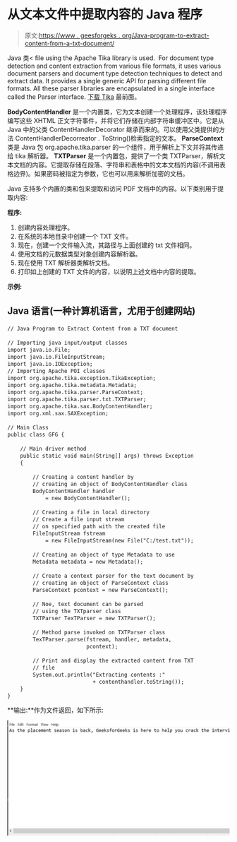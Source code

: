 # 从文本文件中提取内容的 Java 程序

> 原文:[https://www . geesforgeks . org/Java-program-to-extract-content-from-a-txt-document/](https://www.geeksforgeeks.org/java-program-to-extract-content-from-a-txt-document/)

Java 类< file using the Apache Tika library is used.  For document type detection and content extraction from various file formats, it uses various document parsers and document type detection techniques to detect and extract data. It provides a single generic API for parsing different file formats. All these parser libraries are encapsulated in a single interface called the Parser interface. [下载 Tika](https://tika.apache.org/download.html) 最前面。

**BodyContentHandler** 是一个内置类，它为文本创建一个处理程序，该处理程序编写这些 XHTML 正文字符事件，并将它们存储在内部字符串缓冲区中。它是从 Java 中的父类 ContentHandlerDecorator 继承而来的。可以使用父类提供的方法 ContentHandlerDecorreator . ToString()检索指定的文本。 **ParseContext** 类是 Java 包 org.apache.tika.parser 的一个组件，用于解析上下文并将其传递给 tika 解析器。 **TXTParser** 是一个内置包，提供了一个类 TXTParser，解析文本文档的内容。它提取存储在段落、字符串和表格中的文本文档的内容(不调用表格边界)。如果密码被指定为参数，它也可以用来解析加密的文档。

Java 支持多个内置的类和包来提取和访问 PDF 文档中的内容。以下类别用于提取内容:

**程序:**

1.  创建内容处理程序。
2.  在系统的本地目录中创建一个 TXT 文件。
3.  现在，创建一个文件输入流，其路径与上面创建的 txt 文件相同。
4.  使用文档的元数据类型对象创建内容解析器。
5.  现在使用 TXT 解析器类解析文档。
6.  打印如上创建的 TXT 文件的内容，以说明上述文档中内容的提取。

**示例:**

## Java 语言(一种计算机语言，尤用于创建网站)

```
// Java Program to Extract Content from a TXT document

// Importing java input/output classes
import java.io.File;
import java.io.FileInputStream;
import java.io.IOException;
// Importing Apache POI classes
import org.apache.tika.exception.TikaException;
import org.apache.tika.metadata.Metadata;
import org.apache.tika.parser.ParseContext;
import org.apache.tika.parser.txt.TXTParser;
import org.apache.tika.sax.BodyContentHandler;
import org.xml.sax.SAXException;

// Main Class
public class GFG {

    // Main driver method
    public static void main(String[] args) throws Exception
    {

        // Creating a content handler by
        // creating an object of BodyContentHandler class
        BodyContentHandler handler
            = new BodyContentHandler();

        // Creating a file in local directory
        // Create a file input stream
        // on specified path with the created file
        FileInputStream fstream
            = new FileInputStream(new File("C:/test.txt"));

        // Creating an object of type Metadata to use
        Metadata metadata = new Metadata();

        // Create a context parser for the text document by
        // creating an object of ParseContext class
        ParseContext pcontext = new ParseContext();

        // Noe, text document can be parsed
        // using the TXTparser class
        TXTParser TexTParser = new TXTParser();

        // Method parse invoked on TXTParser class
        TexTParser.parse(fstream, handler, metadata,
                         pcontext);

        // Print and display the extracted content from TXT
        // file
        System.out.println("Extracting contents :"
                           + contenthandler.toString());
    }
}
```

**输出:**作为文件返回，如下所示:

![](img/dd91a00a04e47174fa4ad18522981642.png)